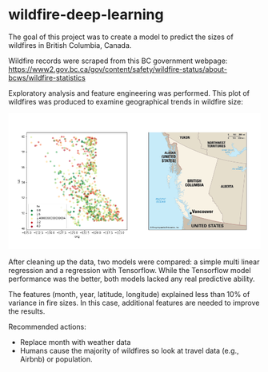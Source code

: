 # wildfire-deep-learning

The goal of this project was to create a model to predict the sizes of wildfires in British Columbia, Canada. 

Wildfire records were scraped from this BC government webpage: https://www2.gov.bc.ca/gov/content/safety/wildfire-status/about-bcws/wildfire-statistics

Exploratory analysis and feature engineering was performed. This plot of wildfires was produced to examine geographical trends in wildfire size:

![](https://github.com/jvanzalk/wildfire-deep-learning/blob/main/Images/hotspots.png)

After cleaning up the data, two models were compared: a simple multi linear regression and a regression with Tensorflow. While the Tensorflow model performance was the better, both models lacked any real predictive ability.

The features (month, year, latitude, longitude) explained less than 10% of variance in fire sizes. In this case, additional features are needed to improve the results. 

Recommended actions: 
- Replace month with weather data
- Humans cause the majority of wildfires so look at travel data (e.g., Airbnb) or population.
